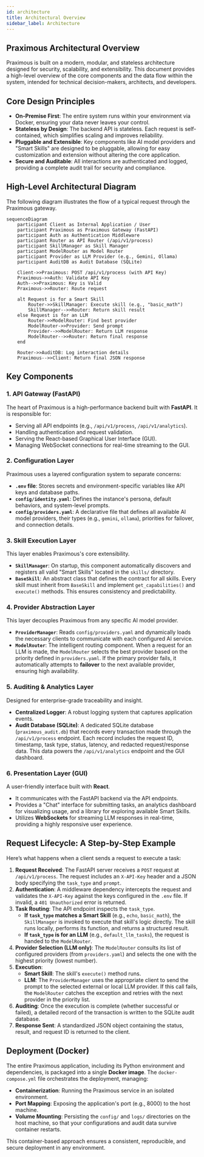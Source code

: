 ```yaml
---
id: architecture
title: Architectural Overview
sidebar_label: Architecture
---
```


## Praximous Architectural Overview

Praximous is built on a modern, modular, and stateless architecture designed for security, scalability, and extensibility. This document provides a high-level overview of the core components and the data flow within the system, intended for technical decision-makers, architects, and developers.

## Core Design Principles

* **On-Premise First**: The entire system runs within your environment via Docker, ensuring your data never leaves your control.
* **Stateless by Design**: The backend API is stateless. Each request is self-contained, which simplifies scaling and improves reliability.
* **Pluggable and Extensible**: Key components like AI model providers and "Smart Skills" are designed to be pluggable, allowing for easy customization and extension without altering the core application.
* **Secure and Auditable**: All interactions are authenticated and logged, providing a complete audit trail for security and compliance.

## High-Level Architectural Diagram

The following diagram illustrates the flow of a typical request through the Praximous gateway.

```mermaid
sequenceDiagram
    participant Client as Internal Application / User
    participant Praximous as Praximous Gateway (FastAPI)
    participant Auth as Authentication Middleware
    participant Router as API Router (/api/v1/process)
    participant SkillManager as Skill Manager
    participant ModelRouter as Model Router
    participant Provider as LLM Provider (e.g., Gemini, Ollama)
    participant AuditDB as Audit Database (SQLite)

    Client->>Praximous: POST /api/v1/process (with API Key)
    Praximous->>Auth: Validate API Key
    Auth-->>Praximous: Key is Valid
    Praximous->>Router: Route request

    alt Request is for a Smart Skill
        Router->>SkillManager: Execute skill (e.g., "basic_math")
        SkillManager-->>Router: Return skill result
    else Request is for an LLM
        Router->>ModelRouter: Find best provider
        ModelRouter->>Provider: Send prompt
        Provider-->>ModelRouter: Return LLM response
        ModelRouter-->>Router: Return final response
    end

    Router->>AuditDB: Log interaction details
    Praximous-->>Client: Return final JSON response
```

## Key Components

### 1. API Gateway (FastAPI)

The heart of Praximous is a high-performance backend built with **FastAPI**. It is responsible for:

* Serving all API endpoints (e.g., `/api/v1/process`, `/api/v1/analytics`).
* Handling authentication and request validation.
* Serving the React-based Graphical User Interface (GUI).
* Managing WebSocket connections for real-time streaming to the GUI.

### 2. Configuration Layer

Praximous uses a layered configuration system to separate concerns:

* **`.env` file**: Stores secrets and environment-specific variables like API keys and database paths.
* **`config/identity.yaml`**: Defines the instance's persona, default behaviors, and system-level prompts.
* **`config/providers.yaml`**: A declarative file that defines all available AI model providers, their types (e.g., `gemini`, `ollama`), priorities for failover, and connection details.

### 3. Skill Execution Layer

This layer enables Praximous's core extensibility.

* **`SkillManager`**: On startup, this component automatically discovers and registers all valid "Smart Skills" located in the `skills/` directory.
* **`BaseSkill`**: An abstract class that defines the contract for all skills. Every skill must inherit from `BaseSkill` and implement `get_capabilities()` and `execute()` methods. This ensures consistency and predictability.

### 4. Provider Abstraction Layer

This layer decouples Praximous from any specific AI model provider.

* **`ProviderManager`**: Reads `config/providers.yaml` and dynamically loads the necessary clients to communicate with each configured AI service.
* **`ModelRouter`**: The intelligent routing component. When a request for an LLM is made, the `ModelRouter` selects the best provider based on the priority defined in `providers.yaml`. If the primary provider fails, it automatically attempts to **failover** to the next available provider, ensuring high availability.

### 5. Auditing & Analytics Layer

Designed for enterprise-grade traceability and insight.

* **Centralized Logger**: A robust logging system that captures application events.
* **Audit Database (SQLite)**: A dedicated SQLite database (`praximous_audit.db`) that records every transaction made through the `/api/v1/process` endpoint. Each record includes the request ID, timestamp, task type, status, latency, and redacted request/response data. This data powers the `/api/v1/analytics` endpoint and the GUI dashboard.

### 6. Presentation Layer (GUI)

A user-friendly interface built with **React**.

* It communicates with the FastAPI backend via the API endpoints.
* Provides a "Chat" interface for submitting tasks, an analytics dashboard for visualizing usage, and a library for exploring available Smart Skills.
* Utilizes **WebSockets** for streaming LLM responses in real-time, providing a highly responsive user experience.

## Request Lifecycle: A Step-by-Step Example

Here’s what happens when a client sends a request to execute a task:

1. **Request Received**: The FastAPI server receives a `POST` request at `/api/v1/process`. The request includes an `X-API-Key` header and a JSON body specifying the `task_type` and `prompt`.
2. **Authentication**: A middleware dependency intercepts the request and validates the `X-API-Key` against the keys configured in the `.env` file. If invalid, a `401 Unauthorized` error is returned.
3. **Task Routing**: The API endpoint inspects the `task_type`.
    * **If `task_type` matches a Smart Skill** (e.g., `echo`, `basic_math`), the `SkillManager` is invoked to execute that skill's logic directly. The skill runs locally, performs its function, and returns a structured result.
    * **If `task_type` is for an LLM** (e.g., `default_llm_tasks`), the request is handed to the `ModelRouter`.
4. **Provider Selection (LLM only)**: The `ModelRouter` consults its list of configured providers (from `providers.yaml`) and selects the one with the highest priority (lowest number).
5. **Execution**:
    * **Smart Skill**: The skill's `execute()` method runs.
    * **LLM**: The `ProviderManager` uses the appropriate client to send the prompt to the selected external or local LLM provider. If this call fails, the `ModelRouter` catches the exception and retries with the next provider in the priority list.
6. **Auditing**: Once the execution is complete (whether successful or failed), a detailed record of the transaction is written to the SQLite audit database.
7. **Response Sent**: A standardized JSON object containing the status, result, and request ID is returned to the client.

## Deployment (Docker)

The entire Praximous application, including its Python environment and dependencies, is packaged into a single **Docker image**. The `docker-compose.yml` file orchestrates the deployment, managing:

* **Containerization**: Running the Praximous service in an isolated environment.
* **Port Mapping**: Exposing the application's port (e.g., 8000) to the host machine.
* **Volume Mounting**: Persisting the `config/` and `logs/` directories on the host machine, so that your configurations and audit data survive container restarts.

This container-based approach ensures a consistent, reproducible, and secure deployment in any environment.
